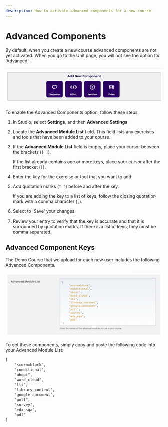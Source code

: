 ```yaml
---
description: How to activate advanced components for a new course.
---
```


# Advanced Components

By default, when you create a new course advanced components are not yet activated. When you go to the Unit page, you will not see the option for 'Advanced'.&#x20;

![](<../.gitbook/assets/Screen Shot 2020-11-20 at 14.47.31.png>)

To enable the Advanced Components option, follow these steps.

1. In Studio, select **Settings**, and then **Advanced Settings**.
2. Locate the **Advanced Module List** field. This field lists any exercises and tools that have been added to your course.
3.  If the **Advanced Module List** field is empty, place your cursor between the brackets (`[ ]`).

    If the list already contains one or more keys, place your cursor after the first bracket (`[`).
4. Enter the key for the exercise or tool that you want to add.
5.  Add quotation marks (`" "`) before and after the key.

    If you are adding the key to a list of keys, follow the closing quotation mark with a comma character (`,`).
6. Select to 'Save' your changes.&#x20;
7. Review your entry to verify that the key is accurate and that it is surrounded by quotation marks. If there is a list of keys, they must be comma separated.

## Advanced Component Keys&#x20;

The Demo Course that we upload for each new user includes the following Advanced Components.&#x20;

![](<../.gitbook/assets/Screen Shot 2020-12-21 at 18.05.56.png>)

To get these components, simply copy and paste the following code into your Advanced Module List:&#x20;

```
[
    "scormxblock",
    "conditional",
    "ubcpi",
    "word_cloud",
    "lti",
    "library_content",
    "google-document",
    "poll",
    "survey",
    "edx_sga",
    "pdf"
]
```

